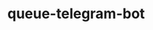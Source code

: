 # queue-telegram-bot

<!-- https://docs.google.com/document/d/1IRDkZ1_x7HtzHj8-TqcKiel5vHTuCX1spIWOSR8Ne4k/edit

commands:
✅ add_teacher - vika
✅ add_subject - vika
✅ delete_teacher - vika
✅ delete_subject - vika

✅ create_queueu - vitalik
✅ clear_queue - vitalik
✅ delete_queue - vitalik
sign_up (optional poz arg) - vitalik
✅ sign_out - vitalik

✅ show_needed_queue - dima
show_current_student(nearest_future) - dima
next (queue to next student) - dima

✅ all_teachers - dima
✅ all_subjects - dima
✅ all_students - dima


start, help, end, menu-->
